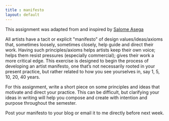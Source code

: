 ```yaml
---
title : manifesto
layout: default
---
```


This assignment was adapted from and inspired by [Salome Asega](https://twitter.com/suhlomay)

All artists have a tacit or explicit "manifesto" of design values/ideas/axioms that, sometimes loosely, sometimes closely, help guide and direct their work. Having such principles/axioms helps artists keep their own voice; helps them resist pressures (especially commercial); gives their work a more critical edge. This exercise is designed to begin the process of developing an artist manifesto, one that’s not necessarily rooted in your present practice, but rather related to how you see yourselves in, say 1, 5, 10, 20, 40 years.

For this assignment, write a short piece on some principles and ideas that motivate and direct your practice. This can be difficult, but clarifying your ideas in writing will help you compose and create with intention and purpose throughout the semester. 

Post your manifesto to your blog or email it to me directly before next week.